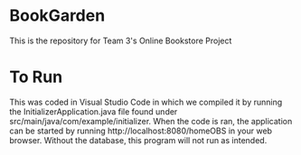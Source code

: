 # BookGarden

This is the repository for Team 3's Online Bookstore Project

# To Run

This was coded in Visual Studio Code in which we compiled it by running the InitializerApplication.java file found under src/main/java/com/example/initializer.
When the code is ran, the application can be started by running http://localhost:8080/homeOBS in your web browser.
Without the database, this program will not run as intended.